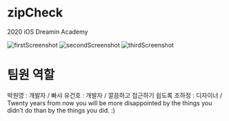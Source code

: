 # zipCheck
2020 iOS Dreamin Academy

![firstScreenshot](https://user-images.githubusercontent.com/52104464/92296345-bf1cd400-ef6e-11ea-8f7e-d02f3111b978.png)
![secondScreenshot](https://user-images.githubusercontent.com/52104464/92296347-c2b05b00-ef6e-11ea-9dd5-a5a12027722c.png)
![thirdScreenshot](https://user-images.githubusercontent.com/52104464/92296349-c3e18800-ef6e-11ea-9f5d-02411763d590.png)


# 팀원 역할
박원영 : 개발자 / 빠샤
유건호 : 개발자 / 깔끔하고 접근하기 쉽도록
조하정 : 디자이너 / Twenty years from now you will be more disappointed by the things you didn’t do than by the things you did. :)
